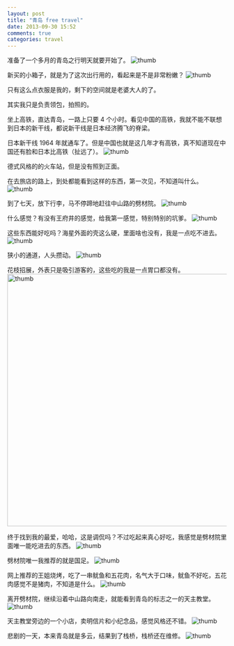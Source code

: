 ```yaml
---
layout: post
title: "青岛 free travel"
date: 2013-09-30 15:52
comments: true
categories: travel
---
```


准备了一个多月的青岛之行明天就要开始了。
<img src="{{ site.url }}/images/qingdao_free_travel/IMG_3069.JPG" alt="thumb" class='img_width_580' >

新买的小箱子，就是为了这次出行用的，看起来是不是非常粉嫩？
<img src="{{ site.url }}/images/qingdao_free_travel/IMG_3071.JPG" alt="thumb" class='img_width_580' >

只有这么点衣服是我的，剩下的空间就是老婆大人的了。

其实我只是负责领包，拍照的。

坐上高铁，直达青岛，一路上只要 4 个小时。看见中国的高铁，我就不能不联想到日本的新干线，都说新干线是日本经济腾飞的脊梁。

日本新干线 1964 年就通车了。但是中国也就是这几年才有高铁，真不知道现在中国还有脸和日本比高铁（扯远了）。
<img src="{{ site.url }}/images/qingdao_free_travel/IMG_3076.JPG" alt="thumb" class='img_width_580' >

德式风格的的火车站，但是没有照到正面。

在去旅店的路上，到处都能看到这样的东西，第一次见，不知道叫什么。
<img src="{{ site.url }}/images/qingdao_free_travel/IMG_3080.JPG" alt="thumb" class='img_width_580' >

到了七天，放下行李，马不停蹄地赶往中山路的劈材院。
<img src="{{ site.url }}/images/qingdao_free_travel/IMG_3105.JPG" alt="thumb" class='img_width_580' >

什么感觉？有没有王府井的感觉，给我第一感觉，特别特别的坑爹。
<img src="{{ site.url }}/images/qingdao_free_travel/IMG_3110.JPG" alt="thumb" class='img_width_580' >

这些东西能好吃吗？海星外面的壳这么硬，里面啥也没有，我是一点吃不进去。
<img src="{{ site.url }}/images/qingdao_free_travel/IMG_3111.JPG" alt="thumb" class='img_width_580' >

狭小的通道，人头攒动。
<img src="{{ site.url }}/images/qingdao_free_travel/IMG_3126.JPG" alt="thumb" class='img_width_580' >

花枝招展，外表只是吸引游客的，这些吃的我是一点胃口都没有。
<img src="{{ site.url }}/images/qingdao_free_travel/IMG_3147.JPG" alt="thumb" width='580px' hight='580px' >

终于找到我的最爱，哈哈，这是调侃吗？不过吃起来真心好吃，我感觉是劈材院里面唯一能吃进去的东西。
<img src="{{ site.url }}/images/qingdao_free_travel/IMG_3148.JPG" alt="thumb" class='img_width_580' >

劈材院唯一我推荐的就是国足。
<img src="{{ site.url }}/images/qingdao_free_travel/IMG_3153.JPG" alt="thumb" class='img_width_580' >

网上推荐的王姐烧烤，吃了一串鱿鱼和五花肉，名气大于口味，鱿鱼不好吃，五花肉感觉不是猪肉，不知道是什么。
<img src="{{ site.url }}/images/qingdao_free_travel/IMG_3157.JPG" alt="thumb" class='img_width_580' >

离开劈材院，继续沿着中山路向南走，就能看到青岛的标志之一的天主教堂。
<img src="{{ site.url }}/images/qingdao_free_travel/QQ20131007-1.png" alt="thumb" class='img_width_580' >

天主教堂旁边的一个小店，卖明信片和小纪念品，感觉风格还不错。
<img src="{{ site.url }}/images/qingdao_free_travel/IMG_3222.JPG" alt="thumb" class='img_width_580' >

悲剧的一天，本来青岛就是多云，结果到了栈桥，栈桥还在维修。
<img src="{{ site.url }}/images/qingdao_free_travel/IMG_3328.JPG" alt="thumb" class='img_width_580' >

















